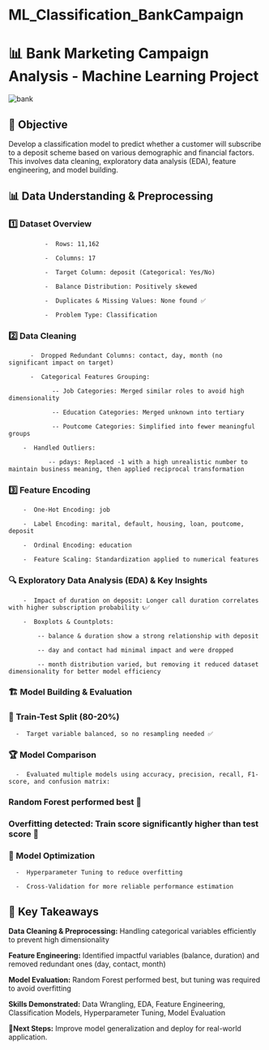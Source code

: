 # ML_Classification_BankCampaign
# 📊 Bank Marketing Campaign Analysis - Machine Learning Project

![bank](https://github.com/user-attachments/assets/57f969f1-c40c-48b2-b4ce-72c72154486c)

## 🎯 Objective

Develop a classification model to predict whether a customer will subscribe to a deposit scheme based on various demographic and financial factors. This involves data cleaning, exploratory data analysis (EDA), feature engineering, and model building.

## 📊 Data Understanding & Preprocessing

 ### 1️⃣ Dataset Overview

              -  Rows: 11,162
                
              -  Columns: 17
                
              -  Target Column: deposit (Categorical: Yes/No)
                
              -  Balance Distribution: Positively skewed
                
              -  Duplicates & Missing Values: None found ✅
                
              -  Problem Type: Classification

          

### 2️⃣ Data Cleaning

          -  Dropped Redundant Columns: contact, day, month (no significant impact on target)

          -  Categorical Features Grouping:

                -- Job Categories: Merged similar roles to avoid high dimensionality

                -- Education Categories: Merged unknown into tertiary

                -- Poutcome Categories: Simplified into fewer meaningful groups

        -  Handled Outliers:

               -- pdays: Replaced -1 with a high unrealistic number to maintain business meaning, then applied reciprocal transformation

### 3️⃣ Feature Encoding

        -  One-Hot Encoding: job

        -  Label Encoding: marital, default, housing, loan, poutcome, deposit

        -  Ordinal Encoding: education

        -  Feature Scaling: Standardization applied to numerical features

### 🔍 Exploratory Data Analysis (EDA) & Key Insights

        -  Impact of duration on deposit: Longer call duration correlates with higher subscription probability 📞✅

        -  Boxplots & Countplots:

            -- balance & duration show a strong relationship with deposit

            -- day and contact had minimal impact and were dropped

            -- month distribution varied, but removing it reduced dataset dimensionality for better model efficiency

### 🏗️ Model Building & Evaluation

### 🔬 Train-Test Split (80-20%)

      -  Target variable balanced, so no resampling needed ✅

### 🏆 Model Comparison

      -  Evaluated multiple models using accuracy, precision, recall, F1-score, and confusion matrix:

### Random Forest performed best 🎯

### Overfitting detected: Train score significantly higher than test score 🔴

### 🔧 Model Optimization

      -  Hyperparameter Tuning to reduce overfitting

      -  Cross-Validation for more reliable performance estimation

## 🚀 Key Takeaways

**Data Cleaning & Preprocessing:** Handling categorical variables efficiently to prevent high dimensionality

**Feature Engineering:** Identified impactful variables (balance, duration) and removed redundant ones (day, contact, month)

**Model Evaluation:** Random Forest performed best, but tuning was required to avoid overfitting

**Skills Demonstrated:** Data Wrangling, EDA, Feature Engineering, Classification Models, Hyperparameter Tuning, Model Evaluation

**📍Next Steps:** Improve model generalization and deploy for real-world application.


